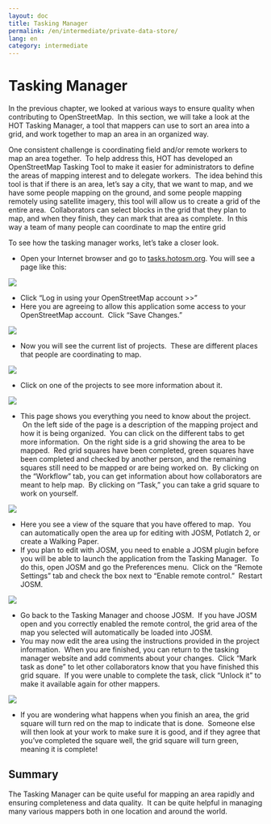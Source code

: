 ```yaml
---
layout: doc
title: Tasking Manager
permalink: /en/intermediate/private-data-store/
lang: en
category: intermediate
---
```


Tasking Manager
===============

In the previous chapter, we looked at various ways to ensure quality
when contributing to OpenStreetMap.  In this section, we will take a
look at the HOT Tasking Manager, a tool that mappers can use to sort an
area into a grid, and work together to map an area in an organized way.

One consistent challenge is coordinating field and/or remote workers to
map an area together.  To help address this, HOT has developed an
OpenStreetMap Tasking Tool to make it easier for administrators to
define the areas of mapping interest and to delegate workers.  The idea
behind this tool is that if there is an area, let’s say a city, that we
want to map, and we have some people mapping on the ground, and some
people mapping remotely using satellite imagery, this tool will allow us
to create a grid of the entire area.  Collaborators can select blocks in
the grid that they plan to map, and when they finish, they can mark that
area as complete.  In this way a team of many people can coordinate to
map the entire grid

To see how the tasking manager works, let’s take a closer look.

-   Open your Internet browser and go to
    [tasks.hotosm.org](http://tasks.hotosm.org). You will see a page
    like this:

![]({{site.baseurl}}/images/en_int_ch5_image01.png)

-   Click “Log in using your OpenStreetMap account \>\>”
-   Here you are agreeing to allow this application some access to your
    OpenStreetMap account.  Click “Save Changes.”

![]({{site.baseurl}}/images/en_int_ch5_image04.png)

-   Now you will see the current list of projects.  These are different
    places that people are coordinating to map.

![]({{site.baseurl}}/images/en_int_ch5_image06.png)

-   Click on one of the projects to see more information about it.

![]({{site.baseurl}}/images/en_int_ch5_image03.png)

-   This page shows you everything you need to know about the project.
     On the left side of the page is a description of the mapping
    project and how it is being organized.  You can click on the
    different tabs to get more information.  On the right side is a grid
    showing the area to be mapped.  Red grid squares have been
    completed, green squares have been completed and checked by another
    person, and the remaining squares still need to be mapped or are
    being worked on.  By clicking on the “Workflow” tab, you can get
    information about how collaborators are meant to help map.  By
    clicking on “Task,” you can take a grid square to work on yourself.

![]({{site.baseurl}}/images/en_int_ch5_image07.png)
    
-   Here you see a view of the square that you have offered to map.  You
    can automatically open the area up for editing with JOSM, Potlatch
    2, or create a Walking Paper.
-   If you plan to edit with JOSM, you need to enable a JOSM plugin
    before you will be able to launch the application from the Tasking
    Manager.  To do this, open JOSM and go the Preferences menu.  Click
    on the “Remote Settings” tab and check the box next to “Enable
    remote control.”  Restart JOSM.

![]({{site.baseurl}}/images/en_int_ch5_image05.png)

-   Go back to the Tasking Manager and choose JOSM.  If you have JOSM
    open and you correctly enabled the remote control, the grid area of
    the map you selected will automatically be loaded into JOSM.
-   You may now edit the area using the instructions provided in the
    project information.  When you are finished, you can return to the
    tasking manager website and add comments about your changes.  Click
    “Mark task as done” to let other collaborators know that you have
    finished this grid square.  If you were unable to complete the task,
    click “Unlock it” to make it available again for other mappers.

![]({{site.baseurl}}/images/en_int_ch5_image00.png)

-   If you are wondering what happens when you finish an area, the grid
    square will turn red on the map to indicate that is done.  Someone
    else will then look at your work to make sure it is good, and if
    they agree that you’ve completed the square well, the grid square
    will turn green, meaning it is complete!

Summary
-------

The Tasking Manager can be quite useful for mapping an area rapidly and
ensuring completeness and data quality.  It can be quite helpful in
managing many various mappers both in one location and around the world.
